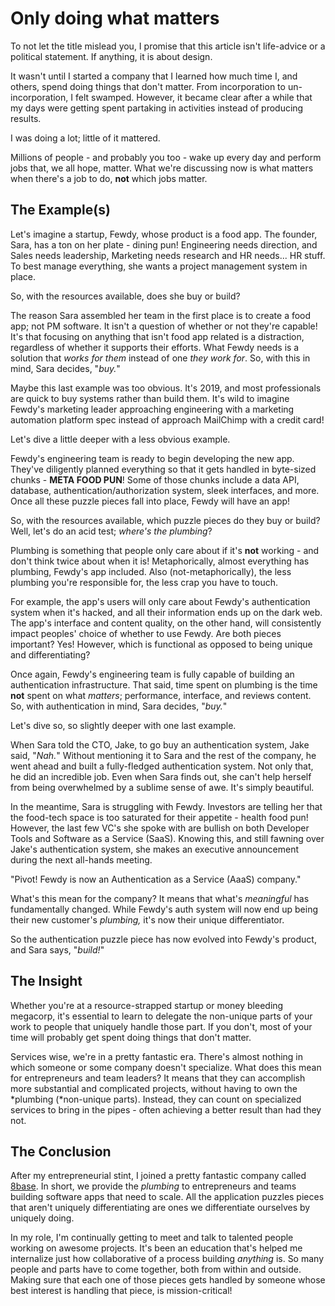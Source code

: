# Only doing what matters

To not let the title mislead you, I promise that this article isn't life-advice or a political statement. If anything, it is about design.

It wasn't until I started a company that I learned how much time I, and others, spend doing things that don't matter. From incorporation to un-incorporation, I felt swamped. However, it became clear after a while that my days were getting spent partaking in activities instead of producing results.

I was doing a lot; little of it mattered.

Millions of people - and probably you too - wake up every day and perform jobs that, we all hope, matter. What we're discussing now is what matters when there's a job to do, **not** which jobs matter.

## The Example(s)

Let's imagine a startup, Fewdy, whose product is a food app. The founder, Sara, has a ton on her plate - dining pun! Engineering needs direction, and Sales needs leadership, Marketing needs research and HR needs... HR stuff. To best manage everything, she wants a project management system in place.

So, with the resources available, does she buy or build?

The reason Sara assembled her team in the first place is to create a food app; not PM software. It isn't a question of whether or not they're capable! It's that focusing on anything that isn't food app related is a distraction, regardless of whether it supports their efforts. What Fewdy needs is a solution that *works for them* instead of one *they work for*. So, with this in mind, Sara decides, "*buy.*"

Maybe this last example was too obvious. It's 2019, and most professionals are quick to buy systems rather than build them. It's wild to imagine Fewdy's marketing leader approaching engineering with a marketing automation platform spec instead of approach MailChimp with a credit card!

Let's dive a little deeper with a less obvious example.

Fewdy's engineering team is ready to begin developing the new app. They've diligently planned everything so that it gets handled in byte-sized chunks - **META FOOD PUN**! Some of those chunks include a data API, database, authentication/authorization system, sleek interfaces, and more. Once all these puzzle pieces fall into place, Fewdy will have an app!

So, with the resources available, which puzzle pieces do they buy or build? Well, let's do an acid test; *where's the* *plumbing*?

Plumbing is something that people only care about if it's **not** working - and don't think twice about when it is! Metaphorically, almost everything has plumbing, Fewdy's app included. Also (not-metaphorically), the less plumbing you're responsible for, the less crap you have to touch.

For example, the app's users will only care about Fewdy's authentication system when it's hacked, and all their information ends up on the dark web. The app's interface and content quality, on the other hand, will consistently impact peoples' choice of whether to use Fewdy. Are both pieces important? Yes! However, which is functional as opposed to being unique and differentiating?

Once again, Fewdy's engineering team is fully capable of building an authentication infrastructure. That said, time spent on plumbing is the time **not** spent on what *matters*; performance, interface, and reviews content. So, with authentication in mind, Sara decides, "*buy.*"

Let's dive so, so slightly deeper with one last example.

When Sara told the CTO, Jake, to go buy an authentication system, Jake said, "*Nah.*" Without mentioning it to Sara and the rest of the company, he went ahead and built a fully-fledged authentication system. Not only that, he did an incredible job. Even when Sara finds out, she can't help herself from being overwhelmed by a sublime sense of awe. It's simply beautiful.

In the meantime, Sara is struggling with Fewdy. Investors are telling her that the food-tech space is too saturated for their appetite - health food pun! However, the last few VC's she spoke with are bullish on both Developer Tools and Software as a Service (SaaS). Knowing this, and still fawning over Jake's authentication system, she makes an executive announcement during the next all-hands meeting.

"Pivot! Fewdy is now an Authentication as a Service (AaaS) company."

What's this mean for the company? It means that what's *meaningful* has fundamentally changed. While Fewdy's auth system will now end up being their new customer's *plumbing,* it's now their unique differentiator.

So the authentication puzzle piece has now evolved into Fewdy's product, and Sara says, "*build!*"

## The Insight

Whether you're at a resource-strapped startup or money bleeding megacorp, it's essential to learn to delegate the non-unique parts of your work to people that uniquely handle those part. If you don't, most of your time will probably get spent doing things that don't matter.

Services wise, we're in a pretty fantastic era. There's almost nothing in which someone or some company doesn't specialize. What does this mean for entrepreneurs and team leaders? It means that they can accomplish more substantial and complicated projects, without having to own the *plumbing (*non-unique parts). Instead, they can count on specialized services to bring in the pipes - often achieving a better result than had they not.

## The Conclusion

After my entrepreneurial stint, I joined a pretty fantastic company called [8base](about:blank). In short, we provide the *plumbing* to entrepreneurs and teams building software apps that need to scale. All the application puzzles pieces that aren't uniquely differentiating are ones we differentiate ourselves by uniquely doing.

In my role, I'm continually getting to meet and talk to talented people working on awesome projects. It's been an education that's helped me internalize just how collaborative of a process building *anything* is. So many people and parts have to come together, both from within and outside. Making sure that each one of those pieces gets handled by someone whose best interest is handling that piece, is mission-critical!